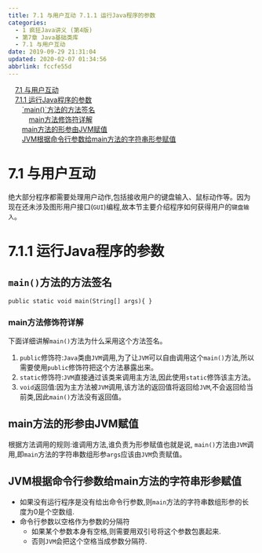 ```yaml
---
title: 7.1 与用户互动 7.1.1 运行Java程序的参数
categories: 
  - 1 疯狂Java讲义 (第4版)
  - 第7章 Java基础类库
  - 7.1 与用户互动
date: 2019-09-29 21:31:04
updated: 2020-02-07 01:34:56
abbrlink: fccfe55d
---
```

<div id='my_toc'><a href="/JavaReadingNotes/fccfe55d/#7-1-与用户互动" class="header_1">7.1 与用户互动</a>&nbsp;<br><a href="/JavaReadingNotes/fccfe55d/#7-1-1-运行Java程序的参数" class="header_1">7.1.1 运行Java程序的参数</a>&nbsp;<br><a href="/JavaReadingNotes/fccfe55d/#-main-方法的方法签名" class="header_2">`main()`方法的方法签名</a>&nbsp;<br><a href="/JavaReadingNotes/fccfe55d/#main方法修饰符详解" class="header_3">main方法修饰符详解</a>&nbsp;<br><a href="/JavaReadingNotes/fccfe55d/#main方法的形参由JVM赋值" class="header_2">main方法的形参由JVM赋值</a>&nbsp;<br><a href="/JavaReadingNotes/fccfe55d/#JVM根据命令行参数给main方法的字符串形参赋值" class="header_2">JVM根据命令行参数给main方法的字符串形参赋值</a>&nbsp;<br></div>
<style>.header_1{margin-left: 1em;}.header_2{margin-left: 2em;}.header_3{margin-left: 3em;}.header_4{margin-left: 4em;}.header_5{margin-left: 5em;}.header_6{margin-left: 6em;}</style>
<!--more-->
<script>if (navigator.platform.search('arm')==-1){document.getElementById('my_toc').style.display = 'none';}var e,p = document.getElementsByTagName('p');while (p.length>0) {e = p[0];e.parentElement.removeChild(e);}</script>

<!--end-->
<!--SSTStart-->
# 7.1 与用户互动 #
绝大部分程序都需要处理用户动作,包括接收用户的键盘输入、鼠标动作等。因为现在还未涉及图形用户接口(`GUI`)编程,故本节主要介绍程序如何获得用户的`键盘输入`。
# 7.1.1 运行Java程序的参数 #
## `main()`方法的方法签名 ##
`public static void main(String[] args){ }`
### main方法修饰符详解 ###
下面详细讲解`main()`方法为什么采用这个方法签名。
1. `public`修饰符:`Java`类由`JVM`调用,为了让`JVM`可以自由调用这个`main()`方法,所以需要使用`public`修饰符把这个方法暴露出来。
2. `static`修饰符:`JVM`直接通过该类来调用主方法,因此使用`static`修饰该主方法。
3. `void`返回值:因为主方法被`JVM`调用,该方法的返回值将返回给`JVM`,不会返回给当前类,因此`main()`方法没有返回值。

## main方法的形参由JVM赋值 ##
根据方法调用的规则:谁调用方法,谁负责为形参赋值也就是说, `main()`方法由`JVM`调用,即`main`方法的字符串数组形参`args`应该由`JVM`负责赋值。
## JVM根据命令行参数给main方法的字符串形参赋值 ##
- 如果没有运行程序是没有给出命令行参数,则`main`方法的字符串数组形参的长度为0是个空数组.
- 命令行参数以空格作为参数的分隔符
    - 如果某个参数本身有空格,则需要用双引号将这个参数包裹起来.
    - 否则`JVM`会把这个空格当成参数分隔符.

<!--SSTStop-->

